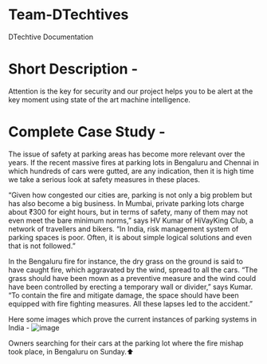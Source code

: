 # Team-DTechtives 
DTechtive Documentation 

# Short Description - 
Attention is the key for security and our project helps you to be alert at the key moment using state of the art machine intelligence.



# Complete Case Study - 

The issue of safety at parking areas has become more relevant over the years. If the recent massive fires at parking lots in Bengaluru and Chennai in which hundreds of cars were gutted, are any indication, then it is high time we take a serious look at safety measures in these places.

“Given how congested our cities are, parking is not only a big problem but has also become a big business. In Mumbai, private parking lots charge about ₹300 for eight hours, but in terms of safety, many of them may not even meet the bare minimum norms,” says HV Kumar of HiVayKing Club, a network of travellers and bikers. “In India, risk management system of parking spaces is poor. Often, it is about simple logical solutions and even that is not followed.”

In the Bengaluru fire for instance, the dry grass on the ground is said to have caught fire, which aggravated by the wind, spread to all the cars. “The grass should have been mown as a preventive measure and the wind could have been controlled by erecting a temporary wall or divider,” says Kumar. “To contain the fire and mitigate damage, the space should have been equipped with fire fighting measures. All these lapses led to the accident.”

Here some images which prove the current instances of parking systems in India - 
![image](https://user-images.githubusercontent.com/64097541/101273918-ccd93400-37bf-11eb-926e-dc0eb1554df3.png)

Owners searching for their cars at the parking lot where the fire mishap took place, in Bengaluru on Sunday.⬆️ 

